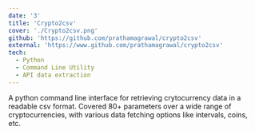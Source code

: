 ```yaml
---
date: '3'
title: 'Crypto2csv'
cover: './Crypto2csv.png'
github: 'https://github.com/prathamagrawal/crypto2csv'
external: 'https://www.github.com/prathamagrawal/crypto2csv'
tech:
  - Python
  - Command Line Utility
  - API data extraction
---
```


A python command line interface for retrieving crytocurrency data in a readable csv format. Covered 80+ parameters over a wide range of cryptocurrencies, with various data fetching options like intervals, coins, etc.
